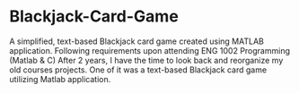 # Blackjack-Card-Game
A simplified, text-based Blackjack card game created using MATLAB application. Following requirements upon attending ENG 1002 Programming (Matlab & C)
After 2 years, I have the time to look back and reorganize my old courses projects. One of it was a text-based Blackjack card game utilizing Matlab application.

